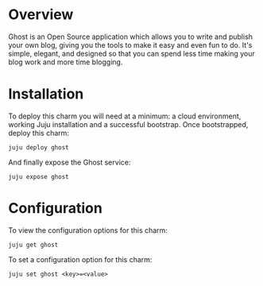 # Overview

Ghost is an Open Source application which allows you to write
and publish your own blog, giving you the tools to make it easy
and even fun to do. It's simple, elegant, and designed so that
you can spend less time making your blog work and more time
blogging.

# Installation

To deploy this charm you will need at a minimum: a cloud environment, working Juju installation and a successful bootstrap. Once bootstrapped, deploy this charm:

    juju deploy ghost

And finally expose the Ghost service:

    juju expose ghost

# Configuration

To view the configuration options for this charm:

    juju get ghost

To set a configuration option for this charm:

    juju set ghost <key>=<value>